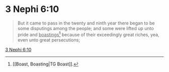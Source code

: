 # 3 Nephi 6:10

> But it came to pass in the twenty and ninth year there began to be some disputings among the people; and some were lifted up unto pride and <u>boastings</u>[^a] because of their exceedingly great riches, yea, even unto great persecutions;

[3 Nephi 6:10](https://www.churchofjesuschrist.org/study/scriptures/bofm/3-ne/6?lang=eng&id=p10#p10)


[^a]: [[Boast, Boasting|TG Boast]].  
